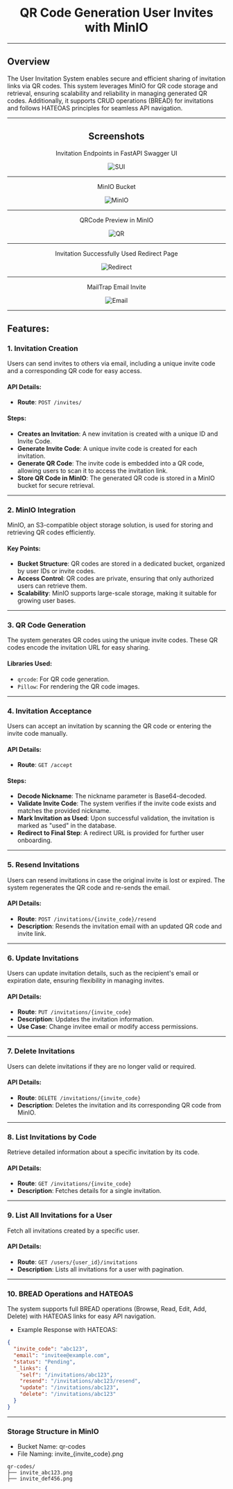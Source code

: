 # <h1 align=center>QR Code Generation User Invites with MinIO</h1>
---
## Overview
The User Invitation System enables secure and efficient sharing of invitation links via QR codes. This system leverages MinIO for QR code storage and retrieval, ensuring scalability and reliability in managing generated QR codes. Additionally, it supports CRUD operations (BREAD) for invitations and follows HATEOAS principles for seamless API navigation.

---
<div align=center>

## Screenshots


Invitation Endpoints in FastAPI Swagger UI

![SUI](../screenshots/swaggerui.png)

---

MinIO Bucket

![MinIO](../screenshots/minio_bucket.png)

---

QRCode Preview in MinIO

![QR](../screenshots/qr_preview.png)

---

Invitation Successfully Used Redirect Page

![Redirect](../screenshots/redirect_page.png)

---

MailTrap Email Invite

![Email](../screenshots/mailtrap_invite.png)

</div>

---

## Features:

### 1. **Invitation Creation**
Users can send invites to others via email, including a unique invite code and a corresponding QR code for easy access.
#### API Details:
- **Route**: `POST /invites/`

#### Steps:
- **Creates an Invitation**: A new invitation is created with a unique ID and Invite Code.
- **Generate Invite Code**: A unique invite code is created for each invitation.
- **Generate QR Code**: The invite code is embedded into a QR code, allowing users to scan it to access the invitation link.
- **Store QR Code in MinIO**: The generated QR code is stored in a MinIO bucket for secure retrieval.

---

### 2. **MinIO Integration**
MinIO, an S3-compatible object storage solution, is used for storing and retrieving QR codes efficiently.

#### Key Points:
- **Bucket Structure**: QR codes are stored in a dedicated bucket, organized by user IDs or invite codes.
- **Access Control**: QR codes are private, ensuring that only authorized users can retrieve them.
- **Scalability**: MinIO supports large-scale storage, making it suitable for growing user bases.

---

### 3. **QR Code Generation**
The system generates QR codes using the unique invite codes. These QR codes encode the invitation URL for easy sharing.

#### Libraries Used:
- `qrcode`: For QR code generation.
- `Pillow`: For rendering the QR code images.

---

### 4. **Invitation Acceptance**
Users can accept an invitation by scanning the QR code or entering the invite code manually. 

#### API Details:
- **Route**: `GET /accept`

#### Steps:
- **Decode Nickname**: The nickname parameter is Base64-decoded.
- **Validate Invite Code**: The system verifies if the invite code exists and matches the provided nickname.
- **Mark Invitation as Used**: Upon successful validation, the invitation is marked as "used" in the database.
- **Redirect to Final Step**: A redirect URL is provided for further user onboarding.

---

### 5. **Resend Invitations**
Users can resend invitations in case the original invite is lost or expired. The system regenerates the QR code and re-sends the email.

#### API Details:
- **Route**: `POST /invitations/{invite_code}/resend`
- **Description**: Resends the invitation email with an updated QR code and invite link.

---

### 6. **Update Invitations**
Users can update invitation details, such as the recipient's email or expiration date, ensuring flexibility in managing invites.

#### API Details:
- **Route**: `PUT /invitations/{invite_code}`
- **Description**: Updates the invitation information.
- **Use Case**: Change invitee email or modify access permissions.

---

### 7. **Delete Invitations**
Users can delete invitations if they are no longer valid or required.

#### API Details:
- **Route**: `DELETE /invitations/{invite_code}`
- **Description**: Deletes the invitation and its corresponding QR code from MinIO.

---

### 8. **List Invitations by Code**
Retrieve detailed information about a specific invitation by its code.

#### API Details:
- **Route**: `GET /invitations/{invite_code}`
- **Description**: Fetches details for a single invitation.

---

### 9. List All Invitations for a User
Fetch all invitations created by a specific user.

#### API Details:
- **Route**: `GET /users/{user_id}/invitations`
- **Description**: Lists all invitations for a user with pagination.

---

### 10. BREAD Operations and HATEOAS
The system supports full BREAD operations (Browse, Read, Edit, Add, Delete) with HATEOAS links for easy API navigation.

- Example Response with HATEOAS:
```json
{
  "invite_code": "abc123",
  "email": "invitee@example.com",
  "status": "Pending",
  "_links": {
    "self": "/invitations/abc123",
    "resend": "/invitations/abc123/resend",
    "update": "/invitations/abc123",
    "delete": "/invitations/abc123"
  }
}
```

---

### Storage Structure in MinIO

- Bucket Name: qr-codes
- File Naming: invite_{invite_code}.png
```
qr-codes/
├── invite_abc123.png
├── invite_def456.png
```